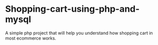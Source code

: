 # Shopping-cart-using-php-and-mysql
A simple php project that will help you understand how shopping cart in most ecommerce works.
